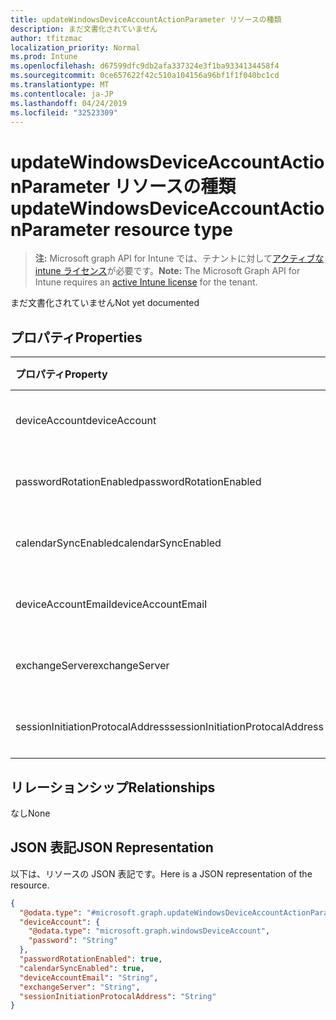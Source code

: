 ```yaml
---
title: updateWindowsDeviceAccountActionParameter リソースの種類
description: まだ文書化されていません
author: tfitzmac
localization_priority: Normal
ms.prod: Intune
ms.openlocfilehash: d67599dfc9db2afa337324e3f1ba9334134458f4
ms.sourcegitcommit: 0ce657622f42c510a104156a96bf1f1f040bc1cd
ms.translationtype: MT
ms.contentlocale: ja-JP
ms.lasthandoff: 04/24/2019
ms.locfileid: "32523309"
---
```

# <a name="updatewindowsdeviceaccountactionparameter-resource-type"></a><span data-ttu-id="86936-103">updateWindowsDeviceAccountActionParameter リソースの種類</span><span class="sxs-lookup"><span data-stu-id="86936-103">updateWindowsDeviceAccountActionParameter resource type</span></span>

> <span data-ttu-id="86936-104">**注:** Microsoft graph API for Intune では、テナントに対して[アクティブな intune ライセンス](https://go.microsoft.com/fwlink/?linkid=839381)が必要です。</span><span class="sxs-lookup"><span data-stu-id="86936-104">**Note:** The Microsoft Graph API for Intune requires an [active Intune license](https://go.microsoft.com/fwlink/?linkid=839381) for the tenant.</span></span>

<span data-ttu-id="86936-105">まだ文書化されていません</span><span class="sxs-lookup"><span data-stu-id="86936-105">Not yet documented</span></span>

## <a name="properties"></a><span data-ttu-id="86936-106">プロパティ</span><span class="sxs-lookup"><span data-stu-id="86936-106">Properties</span></span>
|<span data-ttu-id="86936-107">プロパティ</span><span class="sxs-lookup"><span data-stu-id="86936-107">Property</span></span>|<span data-ttu-id="86936-108">型</span><span class="sxs-lookup"><span data-stu-id="86936-108">Type</span></span>|<span data-ttu-id="86936-109">説明</span><span class="sxs-lookup"><span data-stu-id="86936-109">Description</span></span>|
|:---|:---|:---|
|<span data-ttu-id="86936-110">deviceAccount</span><span class="sxs-lookup"><span data-stu-id="86936-110">deviceAccount</span></span>|[<span data-ttu-id="86936-111">windowsDeviceAccount</span><span class="sxs-lookup"><span data-stu-id="86936-111">windowsDeviceAccount</span></span>](../resources/intune-devices-windowsdeviceaccount.md)|<span data-ttu-id="86936-112">まだ文書化されていません</span><span class="sxs-lookup"><span data-stu-id="86936-112">Not yet documented</span></span>|
|<span data-ttu-id="86936-113">passwordRotationEnabled</span><span class="sxs-lookup"><span data-stu-id="86936-113">passwordRotationEnabled</span></span>|<span data-ttu-id="86936-114">ブール型 (Boolean)</span><span class="sxs-lookup"><span data-stu-id="86936-114">Boolean</span></span>|<span data-ttu-id="86936-115">まだ文書化されていません</span><span class="sxs-lookup"><span data-stu-id="86936-115">Not yet documented</span></span>|
|<span data-ttu-id="86936-116">calendarSyncEnabled</span><span class="sxs-lookup"><span data-stu-id="86936-116">calendarSyncEnabled</span></span>|<span data-ttu-id="86936-117">ブール型 (Boolean)</span><span class="sxs-lookup"><span data-stu-id="86936-117">Boolean</span></span>|<span data-ttu-id="86936-118">まだ文書化されていません</span><span class="sxs-lookup"><span data-stu-id="86936-118">Not yet documented</span></span>|
|<span data-ttu-id="86936-119">deviceAccountEmail</span><span class="sxs-lookup"><span data-stu-id="86936-119">deviceAccountEmail</span></span>|<span data-ttu-id="86936-120">String</span><span class="sxs-lookup"><span data-stu-id="86936-120">String</span></span>|<span data-ttu-id="86936-121">まだ文書化されていません</span><span class="sxs-lookup"><span data-stu-id="86936-121">Not yet documented</span></span>|
|<span data-ttu-id="86936-122">exchangeServer</span><span class="sxs-lookup"><span data-stu-id="86936-122">exchangeServer</span></span>|<span data-ttu-id="86936-123">String</span><span class="sxs-lookup"><span data-stu-id="86936-123">String</span></span>|<span data-ttu-id="86936-124">まだ文書化されていません</span><span class="sxs-lookup"><span data-stu-id="86936-124">Not yet documented</span></span>|
|<span data-ttu-id="86936-125">sessionInitiationProtocalAddress</span><span class="sxs-lookup"><span data-stu-id="86936-125">sessionInitiationProtocalAddress</span></span>|<span data-ttu-id="86936-126">文字列型 (String)</span><span class="sxs-lookup"><span data-stu-id="86936-126">String</span></span>|<span data-ttu-id="86936-127">まだ文書化されていません</span><span class="sxs-lookup"><span data-stu-id="86936-127">Not yet documented</span></span>|

## <a name="relationships"></a><span data-ttu-id="86936-128">リレーションシップ</span><span class="sxs-lookup"><span data-stu-id="86936-128">Relationships</span></span>
<span data-ttu-id="86936-129">なし</span><span class="sxs-lookup"><span data-stu-id="86936-129">None</span></span>

## <a name="json-representation"></a><span data-ttu-id="86936-130">JSON 表記</span><span class="sxs-lookup"><span data-stu-id="86936-130">JSON Representation</span></span>
<span data-ttu-id="86936-131">以下は、リソースの JSON 表記です。</span><span class="sxs-lookup"><span data-stu-id="86936-131">Here is a JSON representation of the resource.</span></span>
<!-- {
  "blockType": "resource",
  "@odata.type": "microsoft.graph.updateWindowsDeviceAccountActionParameter"
}
-->
``` json
{
  "@odata.type": "#microsoft.graph.updateWindowsDeviceAccountActionParameter",
  "deviceAccount": {
    "@odata.type": "microsoft.graph.windowsDeviceAccount",
    "password": "String"
  },
  "passwordRotationEnabled": true,
  "calendarSyncEnabled": true,
  "deviceAccountEmail": "String",
  "exchangeServer": "String",
  "sessionInitiationProtocalAddress": "String"
}
```



